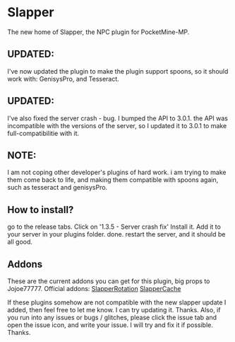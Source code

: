 # Slapper
The new home of Slapper, the NPC plugin for PocketMine-MP.

## UPDATED:
I've now updated the plugin to make the plugin support spoons, so it should work with: GenisysPro, and Tesseract.

## UPDATED:
I've also fixed the server crash - bug.
I bumped the API to 3.0.1. the API was incompatible with the versions of the server, so I updated it to 3.0.1 to make full-compatibilitie with it.

## NOTE:
I am not coping other developer's plugins of hard work. i am trying to make them come back to life, and making them compatible with spoons again, such as tesseract and genisysPro.

## How to install?
go to the release tabs.
Click on '1.3.5 - Server crash fix'
Install it.
Add it to your server in your plugins folder.
done. restart the server, and it should be all good.
## Addons
These are the current addons you can get for this plugin, big props to Jojoe77777.
Official addons:
[SlapperRotation](https://github.com/jojoe77777/SlapperRotation)
[SlapperCache](https://github.com/jojoe77777/SlapperCache)

If these plugins somehow are not compatible with the new slapper update I added, then feel free to let me know. I can try updating it.
Thanks.
Also, if you run into any issues or bugs / glitches, please click the issue tab and open the issue icon, and write your issue.
I will try and fix it if possible.
Thanks.
